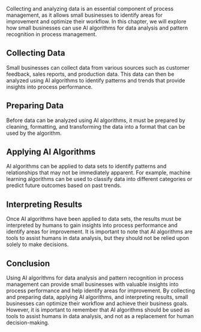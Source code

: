 

Collecting and analyzing data is an essential component of process management, as it allows small businesses to identify areas for improvement and optimize their workflow. In this chapter, we will explore how small businesses can use AI algorithms for data analysis and pattern recognition in process management.

Collecting Data
---------------

Small businesses can collect data from various sources such as customer feedback, sales reports, and production data. This data can then be analyzed using AI algorithms to identify patterns and trends that provide insights into process performance.

Preparing Data
--------------

Before data can be analyzed using AI algorithms, it must be prepared by cleaning, formatting, and transforming the data into a format that can be used by the algorithm.

Applying AI Algorithms
----------------------

AI algorithms can be applied to data sets to identify patterns and relationships that may not be immediately apparent. For example, machine learning algorithms can be used to classify data into different categories or predict future outcomes based on past trends.

Interpreting Results
--------------------

Once AI algorithms have been applied to data sets, the results must be interpreted by humans to gain insights into process performance and identify areas for improvement. It is important to note that AI algorithms are tools to assist humans in data analysis, but they should not be relied upon solely to make decisions.

Conclusion
----------

Using AI algorithms for data analysis and pattern recognition in process management can provide small businesses with valuable insights into process performance and help identify areas for improvement. By collecting and preparing data, applying AI algorithms, and interpreting results, small businesses can optimize their workflow and achieve their business goals. However, it is important to remember that AI algorithms should be used as tools to assist humans in data analysis, and not as a replacement for human decision-making.
